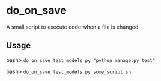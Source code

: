 # do_on_save
A small script to execute code when a file is changed.

## Usage

bash> `do_on_save test_models.py "python manage.py test"`


bash> `do_on_save test_models.py some_script.sh`
